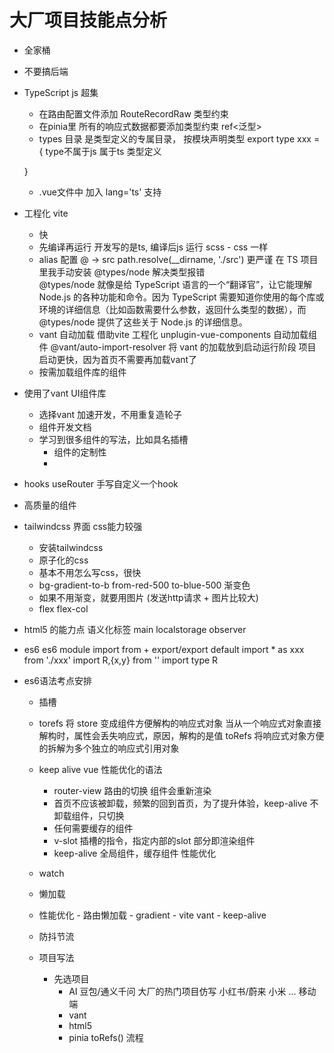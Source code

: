# 大厂项目技能点分析
- 全家桶
- 不要搞后端
- TypeScript js 超集
    - 在路由配置文件添加 RouteRecordRaw 类型约束 
    - 在pinia里 所有的响应式数据都要添加类型约束 ref<泛型>
    - types 目录 是类型定义的专属目录， 按模块声明类型 
    export type xxx = {  type不属于js 属于ts  类型定义

    }
    - .vue文件中 加入 lang='ts' 支持
- 工程化 vite 
    - 快    
    - 先编译再运行
        开发写的是ts, 编译后js 运行
        scss - css 一样
    - alias 配置
      @ -> src
      path.resolve(__dirname, './src')  更严谨
      在 TS 项目 里我手动安装  @types/node  解决类型报错  
      @types/node 就像是给 TypeScript 语言的一个“翻译官”，让它能理解 Node.js 的各种功能和命令。因为 TypeScript 需要知道你使用的每个库或环境的详细信息（比如函数需要什么参数，返回什么类型的数据），而 @types/node 提供了这些关于 Node.js 的详细信息。
    - vant 自动加载
       借助vite 工程化  unplugin-vue-components  自动加载组件
       @vant/auto-import-resolver 将 vant 的加载放到启动运行阶段
       项目启动更快，因为首页不需要再加载vant了
    - 按需加载组件库的组件 
- 使用了vant UI组件库
    - 选择vant 加速开发，不用重复造轮子
    - 组件开发文档
    - 学习到很多组件的写法，比如具名插槽
        - 组件的定制性
        -   
- hooks useRouter  手写自定义一个hook
- 高质量的组件
- tailwindcss 界面  css能力较强
    - 安装tailwindcss
    - 原子化的css
    - 基本不用怎么写css，很快
    - bg-gradient-to-b from-red-500 to-blue-500  渐变色
    - 如果不用渐变，就要用图片 (发送http请求 + 图片比较大)
    - flex
       flex-col
- html5 的能力点
   语义化标签
     main
   localstorage
   observer
- es6
    es6 module 
        import from + export/export default
        import * as xxx from './xxx'
        import R,{x,y} from  ''
        import type R 

- es6语法考点安排
  - 插槽
    
  - torefs
     将 store 变成组件方便解构的响应式对象
     当从一个响应式对象直接解构时，属性会丢失响应式，原因，解构的是值
     toRefs 将响应式对象方便的拆解为多个独立的响应式引用对象
  - keep alive
     vue 性能优化的语法
     - router-view 路由的切换 组件会重新渲染 
     - 首页不应该被卸载，频繁的回到首页，为了提升体验，keep-alive
        不卸载组件，只切换
     - 任何需要缓存的组件
     - v-slot 插槽的指令，指定内部的slot 部分即渲染组件
     - keep-alive  全局组件，缓存组件 性能优化
  - watch
  - 懒加载
  - 性能优化
        - 路由懒加载
        - gradient
        - vite vant
        - keep-alive
  - 防抖节流

  - 项目写法
     - 先选项目
       - AI 豆包/通义千问
       大厂的热门项目仿写  小红书/蔚来 小米 ...  移动端
       - vant
       - html5
       - pinia toRefs()  流程

 